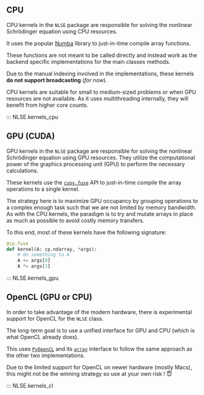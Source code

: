 ## CPU

CPU kernels in the `NLSE` package are responsible for solving the nonlinear Schrödinger equation using CPU resources.

It uses the popular [Numba](https://numba.readthedocs.io/en/stable/user/index.html) library to just-in-time compile array functions.

These functions are not meant to be called directly and instead work as the backend specific implementations for the main classes methods.

Due to the manual indexing involved in the implementations, these kernels **do not support broadcasting** (*for now*).

CPU kernels are suitable for small to medium-sized problems or when GPU resources are not available. As it uses multithreading internally, they will benefit from higher core counts.

::: NLSE.kernels_cpu

## GPU (CUDA)

GPU kernels in the `NLSE` package are responsible for solving the nonlinear Schrödinger equation using GPU resources. 
They utilize the computational power of the graphics processing unit (GPU) to perform the necessary calculations.

These kernels use the [`cupy.fuse`](https://docs.cupy.dev/en/stable/reference/generated/cupy.fuse.html) API to just-in-time compile the array operations to
a single kernel.

The strategy here is to maximize GPU occupancy by grouping operations to a complex enough task such that we are not limited by memory bandwidth.
As with the CPU kernels, the paradigm is to try and mutate arrays in place as much as possible to avoid costly memory transfers.

To this end, most of these kernels have the following signature:
```python
@cp.fuse
def kernel(A: cp.ndarray, *args):
    # do something to A
    A += args[0]
    A *= args[1]
```

::: NLSE.kernels_gpu

## OpenCL (GPU or CPU)

In order to take advantage of the modern hardware, there is experimental support for OpenCL for the `NLSE` class.

The long-term goal is to use a unified interface for GPU and CPU (which is what OpenCL already does).

This uses [`PyOpenCL`](https://github.com/inducer/pyopencl) and its [`array`](https://github.com/inducer/pyopencl/blob/main/pyopencl/array.py) interface to follow the same approach as the other two implementations.

Due to the limited support for OpenCL on newer hardware (mostly Macs), this might not be the winning strategy so use at your own risk ! 😇

::: NLSE.kernels_cl